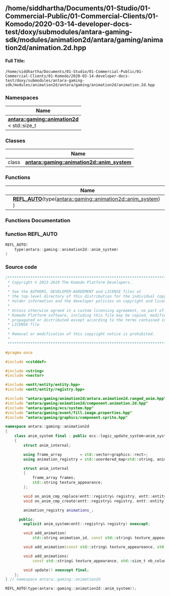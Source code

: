 

## /home/siddhartha/Documents/01-Studio/01-Commercial-Public/01-Commercial-Clients/01-Komodo/2020-03-14-developer-docs-test/doxy/submodules/antara-gaming-sdk/modules/animation2d/antara/gaming/animation2d/animation.2d.hpp

#### Full Title:
```
/home/siddhartha/Documents/01-Studio/01-Commercial-Public/01-Commercial-Clients/01-Komodo/2020-03-14-developer-docs-test/doxy/submodules/antara-gaming-sdk/modules/animation2d/antara/gaming/animation2d/animation.2d.hpp
```







### Namespaces

| Name           |
| -------------- |
| **[antara::gaming::animation2d](Namespaces/namespaceantara_1_1gaming_1_1animation2d.md)** <br>< std::size_t  |

### Classes

|                | Name           |
| -------------- | -------------- |
| class | **[antara::gaming::animation2d::anim_system](Classes/classantara_1_1gaming_1_1animation2d_1_1anim__system.md)**  |


### Functions

|                | Name           |
| -------------- | -------------- |
|  | **[REFL_AUTO](Files/animation_82d_8hpp.md#function-refl_auto)**(type([antara::gaming::animation2d::anim_system](Classes/classantara_1_1gaming_1_1animation2d_1_1anim__system.md)) )  |








### Functions Documentation

### function REFL_AUTO

```cpp
REFL_AUTO(
    type(antara::gaming::animation2d::anim_system) 
)
```

































### Source code

```cpp
/******************************************************************************
 * Copyright © 2013-2019 The Komodo Platform Developers.                      *
 *                                                                            *
 * See the AUTHORS, DEVELOPER-AGREEMENT and LICENSE files at                  *
 * the top-level directory of this distribution for the individual copyright  *
 * holder information and the developer policies on copyright and licensing.  *
 *                                                                            *
 * Unless otherwise agreed in a custom licensing agreement, no part of the    *
 * Komodo Platform software, including this file may be copied, modified,     *
 * propagated or distributed except according to the terms contained in the   *
 * LICENSE file                                                               *
 *                                                                            *
 * Removal or modification of this copyright notice is prohibited.            *
 *                                                                            *
 ******************************************************************************/

#pragma once

#include <cstddef> 

#include <string> 
#include <vector> 

#include <entt/entity/entity.hpp>   
#include <entt/entity/registry.hpp> 

#include "antara/gaming/animation2d/antara.animation2d.ranged_anim.hpp" 
#include "antara/gaming/animation2d/component.animation.2d.hpp"         
#include "antara/gaming/ecs/system.hpp"                                 
#include "antara/gaming/event/fill.image.properties.hpp"                
#include "antara/gaming/graphics/component.sprite.hpp"                  

namespace antara::gaming::animation2d
{
    class anim_system final : public ecs::logic_update_system<anim_system>
    {
        struct anim_internal;

        using frame_array        = std::vector<graphics::rect>;
        using animation_registry = std::unordered_map<std::string, anim_internal>;

        struct anim_internal
        {
            frame_array frames;
            std::string texture_appearance;
        };

        void on_anim_cmp_replace(entt::registry& registry, entt::entity entity) noexcept;
        void on_anim_cmp_create(entt::registry& registry, entt::entity entity) noexcept;

        animation_registry animations_;

      public:
        explicit anim_system(entt::registry& registry) noexcept;

        void add_animation(
            std::string animation_id, const std::string& texture_appeareance, std::size_t nb_columns, std::size_t nb_lines, std::size_t nb_anims) noexcept;

        void add_animation(const std::string& texture_appeareance, std::size_t nb_columns, std::size_t nb_lines, const ranged_anim& ranged_animation) noexcept;

        void add_animations(
            const std::string& texture_appearance, std::size_t nb_columns, std::size_t nb_lines, const ranged_anim_array& ranged_animations) noexcept;

        void update() noexcept final;
    };
} // namespace antara::gaming::animation2d

REFL_AUTO(type(antara::gaming::animation2d::anim_system));
```




